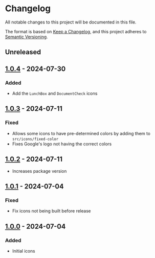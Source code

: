# Changelog

All notable changes to this project will be documented in this file.

The format is based on [Keep a Changelog](https://keepachangelog.com/),
and this project adheres to [Semantic Versioning](https://semver.org/spec/v2.0.0.html).

## Unreleased

## [1.0.4] - 2024-07-30

### Added

- Add the `LunchBox` and `DocumentCheck` icons

## [1.0.3] - 2024-07-11

### Fixed

- Allows some icons to have pre-determined colors by adding them to `src/icons/fixed-color`
- Fixes Google's logo not having the correct colors

## [1.0.2] - 2024-07-11

- Increases package version

## [1.0.1] - 2024-07-04

### Fixed

- Fix icons not being built before release

## [1.0.0] - 2024-07-04

### Added

- Initial icons

[1.0.4]: https://github.com/Registro-Ponto/registro-ponto-libs/commit/8ac6a5558084e64791bae934cb86b45cd8a6df9b
[1.0.3]: https://github.com/Registro-Ponto/registro-ponto-libs/commit/32c624ae7af78c82d04a4ecb123d56b74622c786
[1.0.2]: https://github.com/Registro-Ponto/registro-ponto-libs/commit/4ee0e2dfcf52c7d650e57d2fc4b309d0603c94a0
[1.0.1]: https://github.com/Registro-Ponto/registro-ponto-libs/commit/4ee0e2dfcf52c7d650e57d2fc4b309d0603c94a0
[1.0.0]: https://github.com/Registro-Ponto/registro-ponto-libs/commit/4ee0e2dfcf52c7d650e57d2fc4b309d0603c94a0
